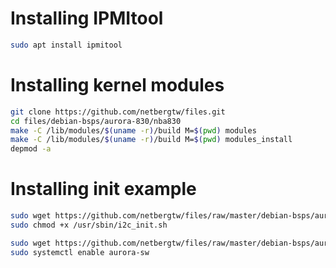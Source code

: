 # Installing IPMItool
```bash
sudo apt install ipmitool
```

# Installing kernel modules

```bash
git clone https://github.com/netbergtw/files.git
cd files/debian-bsps/aurora-830/nba830
make -C /lib/modules/$(uname -r)/build M=$(pwd) modules
make -C /lib/modules/$(uname -r)/build M=$(pwd) modules_install
depmod -a
```

# Installing init example
```bash
sudo wget https://github.com/netbergtw/files/raw/master/debian-bsps/aurora-830/i2c_init.sh -O /usr/sbin/i2c_init.sh
sudo chmod +x /usr/sbin/i2c_init.sh

sudo wget https://github.com/netbergtw/files/raw/master/debian-bsps/aurora-221/aurora-sw.service -O /etc/systemd/system/aurora-sw.service
sudo systemctl enable aurora-sw
``` 
